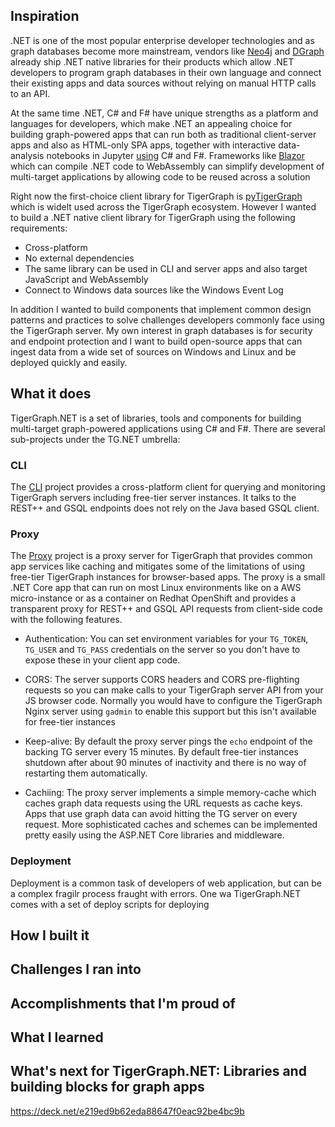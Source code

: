 ## Inspiration
.NET is one of the most popular enterprise developer technologies and as graph databases become more mainstream, vendors like  [Neo4j](https://neo4j.com/developer/dotnet/) and [DGraph](https://github.com/dgraph-io/dgraph.net) already ship .NET native libraries for their products which allow .NET developers to program graph databases in their own language and connect their existing apps and data sources without relying on manual HTTP calls to an API.

At the same time .NET, C# and F# have unique strengths as a platform and languages for developers, which make .NET an appealing choice for building graph-powered apps that can run both as traditional client-server apps and also as HTML-only SPA apps, together with interactive data-analysis notebooks in Jupyter [using](https://github.com/dotnet/interactive) C# and F#. Frameworks like [Blazor](https://devblogs.microsoft.com/aspnet/blazor-webassembly-3-2-0-now-available/) which can compile .NET code to WebAssembly can simplify development of multi-target applications by allowing code to be reused across a solution 

Right now the first-choice client library for TigerGraph is [pyTigerGraph](https://github.com/pyTigerGraph/pyTigerGraph) which is widelt used across the TigerGraph ecosystem.
However I wanted to build a .NET native client library for TigerGraph using the following requirements:

* Cross-platform
* No external dependencies
* The same library can be used in CLI and server apps and also target JavaScript and WebAssembly
* Connect to Windows data sources like the Windows Event Log

In addition I wanted to build components that implement common design patterns and practices to solve challenges developers commonly face using the TigerGraph server. My own interest in graph databases is for security and endpoint protection and I want to build open-source apps that can ingest data from a wide set of sources on Windows and Linux and be deployed quickly and easily.

## What it does
TigerGraph.NET is a set of libraries, tools and components for building multi-target graph-powered applications using C# and F#. There are several sub-projects under the TG.NET umbrella:

### CLI
The [CLI](https://github.com/allisterb/TigerGraph.NET/tree/master/src/TigerGraph.Proxy) project provides a cross-platform client for querying and monitoring TigerGraph servers including free-tier server instances. It talks to the REST++ and GSQL endpoints does not rely on the Java based GSQL client.  

### Proxy
The [Proxy](https://github.com/allisterb/TigerGraph.NET/tree/master/src/TigerGraph.Proxy) project is a proxy server for TigerGraph that provides common app services like caching and mitigates some of the limitations of using free-tier TigerGraph instances for browser-based apps. The proxy is a small .NET Core app that can run on most Linux environments like on a AWS micro-instance or as a container on Redhat OpenShift and provides a transparent proxy for REST++ and GSQL API requests from client-side code with the following features.

* Authentication: You can set environment variables for your  `TG_TOKEN`, `TG_USER` and `TG_PASS` credentials on the server so you don't have to expose these in your client app code.

* CORS: The server supports CORS headers and CORS pre-flighting requests so you can make calls to your TigerGraph server API from your JS browser code. Normally you would have to configure the TigerGraph Nginx server using `gadmin` to enable this support but this isn't available for free-tier instances

* Keep-alive: By default the proxy server pings the `echo` endpoint of the backing TG server every 15 minutes. By default free-tier instances shutdown after about 90 minutes of inactivity and there is no way of restarting them automatically.

* Cachiing: The proxy server implements a simple memory-cache which caches graph data requests using the URL requests as cache keys. Apps that use graph data can avoid hitting the TG server on every request. More sophisticated caches and schemes can be implemented pretty easily using the ASP.NET Core libraries and middleware.

### Deployment
Deployment is a common task of developers of web application, but can be a complex fragilr process fraught with errors. One wa
TigerGraph.NET comes with a set of deploy scripts for deploying

## How I built it

## Challenges I ran into

## Accomplishments that I'm proud of

## What I learned

## What's next for TigerGraph.NET: Libraries and building blocks for graph apps

https://deck.net/e219ed9b62eda88647f0eac92be4bc9b